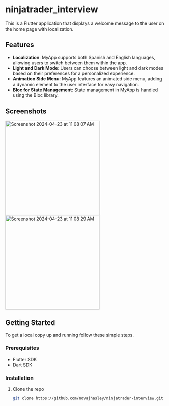 # ninjatrader_interview

This is a Flutter application that displays a welcome message to the user on the home page with localization.

## Features

- **Localization**: MyApp supports both Spanish and English languages, allowing users to switch between them within the app.
- **Light and Dark Mode**: Users can choose between light and dark modes based on their preferences for a personalized experience.
- **Animation Side Menu**: MyApp features an animated side menu, adding a dynamic element to the user interface for easy navigation.
- **Bloc for State Management**: State management in MyApp is handled using the Bloc library.


## Screenshots

<img width="297" alt="Screenshot 2024-04-23 at 11 08 07 AM" src="https://github.com/novajhasley/ninjatrader-interview/assets/160355054/b3e67bb3-4abe-43f9-a81b-40b72b1f42a8">
<img width="296" alt="Screenshot 2024-04-23 at 11 08 29 AM" src="https://github.com/novajhasley/ninjatrader-interview/assets/160355054/cfe6d9f3-d4ff-4881-a3b4-3fd1756d7529">


## Getting Started

To get a local copy up and running follow these simple steps.

### Prerequisites

- Flutter SDK
- Dart SDK

### Installation

1. Clone the repo
   ```sh
   git clone https://github.com/novajhasley/ninjatrader-interview.git
